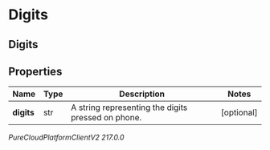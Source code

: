 # Digits

## Digits

## Properties

|Name | Type | Description | Notes|
|------------ | ------------- | ------------- | -------------|
| **digits** | str | A string representing the digits pressed on phone. | [optional] |



_PureCloudPlatformClientV2 217.0.0_
